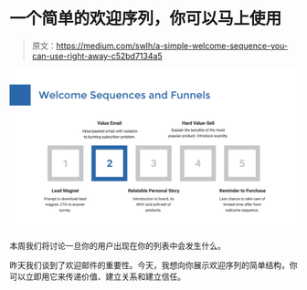 # 一个简单的欢迎序列，你可以马上使用

> 原文：<https://medium.com/swlh/a-simple-welcome-sequence-you-can-use-right-away-c52bd7134a5>

![](img/7a83ef97e9b003bffa0a0b28ea77fea7.png)

本周我们将讨论一旦你的用户出现在你的列表中会发生什么。

昨天我们谈到了欢迎邮件的重要性。今天，我想向你展示欢迎序列的简单结构，你可以立即用它来传递价值、建立关系和建立信任。